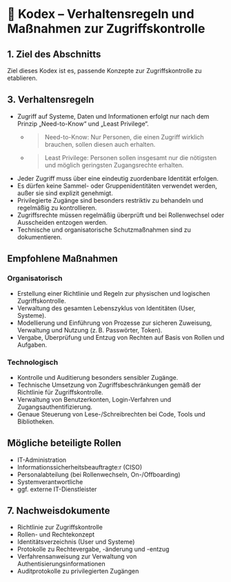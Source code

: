 # 📘 Kodex – Verhaltensregeln und Maßnahmen zur Zugriffskontrolle

## 1. Ziel des Abschnitts  
Ziel dieses Kodex ist es, passende Konzepte zur Zugriffskontrolle zu etablieren.

## 3. Verhaltensregeln

- Zugriff auf Systeme, Daten und Informationen erfolgt nur nach dem Prinzip „Need-to-Know“ und „Least Privilege“.
  - > Need-to-Know: Nur Personen, die einen Zugriff wirklich brauchen, sollen diesen auch erhalten.
  - > Least Privilege: Personen sollen insgesamt nur die nötigsten und möglich geringsten Zugangsrechte erhalten.
- Jeder Zugriff muss über eine eindeutig zuordenbare Identität erfolgen.
- Es dürfen keine Sammel- oder Gruppenidentitäten verwendet werden, außer sie sind explizit genehmigt.
- Privilegierte Zugänge sind besonders restriktiv zu behandeln und regelmäßig zu kontrollieren.
- Zugriffsrechte müssen regelmäßig überprüft und bei Rollenwechsel oder Ausscheiden entzogen werden.
- Technische und organisatorische Schutzmaßnahmen sind zu dokumentieren.

## Empfohlene Maßnahmen

### Organisatorisch  
- Erstellung einer Richtlinie und Regeln zur physischen und logischen Zugriffskontrolle.
- Verwaltung des gesamten Lebenszyklus von Identitäten (User, Systeme).
- Modellierung und Einführung von Prozesse zur sicheren Zuweisung, Verwaltung und Nutzung (z. B. Passwörter, Token).
- Vergabe, Überprüfung und Entzug von Rechten auf Basis von Rollen und Aufgaben.

### Technologisch  
- Kontrolle und Auditierung besonders sensibler Zugänge.
- Technische Umsetzung von Zugriffsbeschränkungen gemäß der Richtlinie für Zugriffskontrolle.
- Verwaltung von Benutzerkonten, Login-Verfahren und Zugangsauthentifizierung.
- Genaue Steuerung von Lese-/Schreibrechten bei Code, Tools und Bibliotheken.


## Mögliche beteiligte Rollen

- IT-Administration  
- Informationssicherheitsbeauftragte:r (CISO)  
- Personalabteilung (bei Rollenwechseln, On-/Offboarding)  
- Systemverantwortliche  
- ggf. externe IT-Dienstleister

## 7. Nachweisdokumente

- Richtlinie zur Zugriffskontrolle  
- Rollen- und Rechtekonzept  
- Identitätsverzeichnis (User und Systeme)  
- Protokolle zu Rechtevergabe, -änderung und -entzug  
- Verfahrensanweisung zur Verwaltung von Authentisierungsinformationen  
- Auditprotokolle zu privilegierten Zugängen 

